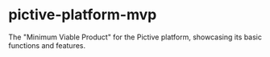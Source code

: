# pictive-platform-mvp
The "Minimum Viable Product" for the Pictive platform, showcasing its basic functions and features.
